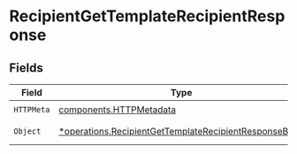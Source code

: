 # RecipientGetTemplateRecipientResponse


## Fields

| Field                                                                                                                         | Type                                                                                                                          | Required                                                                                                                      | Description                                                                                                                   |
| ----------------------------------------------------------------------------------------------------------------------------- | ----------------------------------------------------------------------------------------------------------------------------- | ----------------------------------------------------------------------------------------------------------------------------- | ----------------------------------------------------------------------------------------------------------------------------- |
| `HTTPMeta`                                                                                                                    | [components.HTTPMetadata](../../models/components/httpmetadata.md)                                                            | :heavy_check_mark:                                                                                                            | N/A                                                                                                                           |
| `Object`                                                                                                                      | [*operations.RecipientGetTemplateRecipientResponseBody](../../models/operations/recipientgettemplaterecipientresponsebody.md) | :heavy_minus_sign:                                                                                                            | Successful response                                                                                                           |